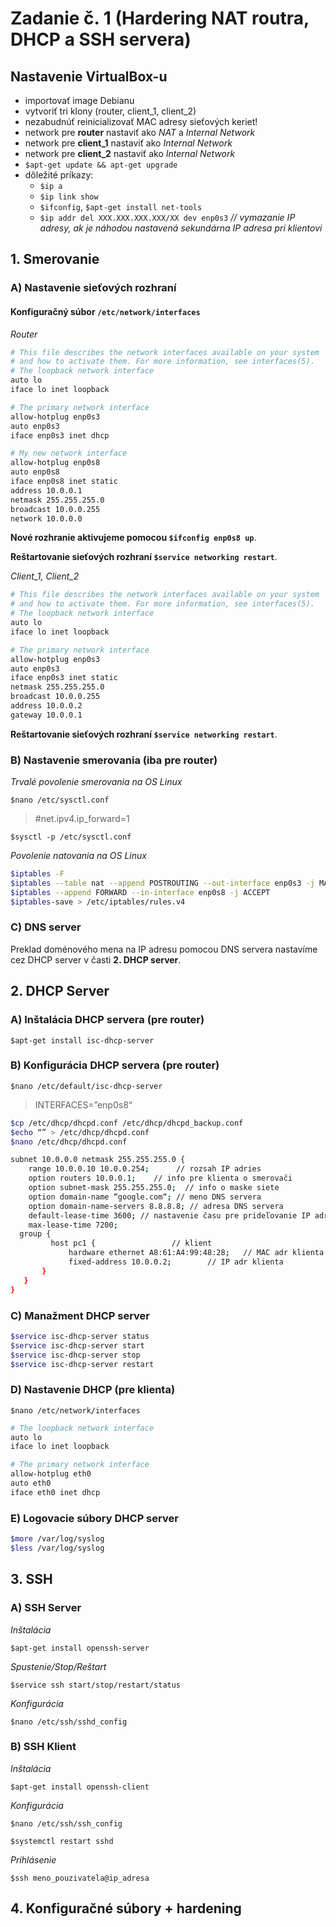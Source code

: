# Zadanie č. 1 (Hardering NAT routra, DHCP a SSH servera)

## Nastavenie VirtualBox-u
-	importovať image Debianu
-	vytvoriť tri klony (router, client_1, client_2)
-	nezabudnúť reinicializovať MAC adresy sieťových keriet!
-	network pre **router** nastaviť ako *NAT* a *Internal Network*
-	network pre **client_1** nastaviť ako *Internal Network*
-	network pre **client_2** nastaviť ako *Internal Network*
- `$apt-get update && apt-get upgrade`
- dôležité príkazy:
  - `$ip a`
  - `$ip link show`
  - `$ifconfig`, `$apt-get install net-tools`
  - `$ip addr del XXX.XXX.XXX.XXX/XX dev enp0s3` *// vymazanie IP adresy, ak je náhodou nastavená sekundárna IP adresa pri klientovi*
  
## 1. Smerovanie

### A) Nastavenie sieťových rozhraní

#### Konfiguračný súbor `/etc/network/interfaces`

*Router*

```bash
# This file describes the network interfaces available on your system
# and how to activate them. For more information, see interfaces(5).
# The loopback network interface
auto lo
iface lo inet loopback

# The primary network interface
allow-hotplug enp0s3
auto enp0s3
iface enp0s3 inet dhcp

# My new network interface
allow-hotplug enp0s8
auto enp0s8
iface enp0s8 inet static
address 10.0.0.1
netmask 255.255.255.0
broadcast 10.0.0.255
network 10.0.0.0
```
**Nové rozhranie aktivujeme pomocou `$ifconfig enp0s8 up`**.

**Reštartovanie sieťových rozhraní `$service networking restart`**.

*Client_1, Client_2*

```bash
# This file describes the network interfaces available on your system
# and how to activate them. For more information, see interfaces(5).
# The loopback network interface
auto lo
iface lo inet loopback

# The primary network interface
allow-hotplug enp0s3
auto enp0s3
iface enp0s3 inet static
netmask 255.255.255.0
broadcast 10.0.0.255
address 10.0.0.2
gateway 10.0.0.1
```

**Reštartovanie sieťových rozhraní `$service networking restart`**.	

### B) Nastavenie smerovania (iba pre router)

*Trvalé povolenie smerovania na OS Linux*

`$nano /etc/sysctl.conf`
> #net.ipv4.ip_forward=1

`$sysctl -p /etc/sysctl.conf`

*Povolenie natovania na OS Linux*

```bash
$iptables -F
$iptables --table nat --append POSTROUTING --out-interface enp0s3 -j MASQUERADE
$iptables --append FORWARD --in-interface enp0s8 -j ACCEPT
$iptables-save > /etc/iptables/rules.v4 
```

### C) DNS server
Preklad doménového mena na IP adresu pomocou DNS servera nastavíme cez DHCP server v časti **2. DHCP server**.

## 2. DHCP Server

### A) Inštalácia DHCP servera (pre router)

`$apt-get install isc-dhcp-server`

### B) Konfigurácia DHCP servera (pre router)

`$nano /etc/default/isc-dhcp-server`
> INTERFACES=”enp0s8“

```bash
$cp /etc/dhcp/dhcpd.conf /etc/dhcp/dhcpd_backup.conf
$echo “” > /etc/dhcp/dhcpd.conf
$nano /etc/dhcp/dhcpd.conf
```

```bash
subnet 10.0.0.0 netmask 255.255.255.0 {
    range 10.0.0.10 10.0.0.254;      // rozsah IP adries
    option routers 10.0.0.1;   	// info pre klienta o smerovači
    option subnet-mask 255.255.255.0;  // info o maske siete
    option domain-name “google.com“; // meno DNS servera
    option domain-name-servers 8.8.8.8; // adresa DNS servera
    default-lease-time 3600; // nastavenie času pre prideľovanie IP adries
    max-lease-time 7200;
  group {
         host pc1 {					// klient
             hardware ethernet A8:61:A4:99:48:28;	// MAC adr klienta
             fixed-address 10.0.0.2;  		// IP adr klienta
       }
   }                                     
}
```

### C) Manažment DHCP server

```bash
$service isc-dhcp-server status
$service isc-dhcp-server start
$service isc-dhcp-server stop
$service isc-dhcp-server restart
```

### D) Nastavenie DHCP (pre klienta)

`$nano /etc/network/interfaces`

```bash
# The loopback network interface
auto lo
iface lo inet loopback

# The primary network interface
allow-hotplug eth0
auto eth0
iface eth0 inet dhcp
```

### E) Logovacie súbory DHCP server

```bash
$more /var/log/syslog
$less /var/log/syslog
```

## 3. SSH

### A) SSH Server

*Inštalácia*

`$apt-get install openssh-server`

*Spustenie/Stop/Reštart*

`$service ssh start/stop/restart/status`

*Konfigurácia*

`$nano /etc/ssh/sshd_config`

### B) SSH Klient

*Inštalácia*

`$apt-get install openssh-client`

*Konfigurácia*

`$nano /etc/ssh/ssh_config`

`$systemctl restart sshd`

*Prihlásenie*

`$ssh meno_pouzivatela@ip_adresa`

## 4. Konfiguračné súbory + hardening
  
